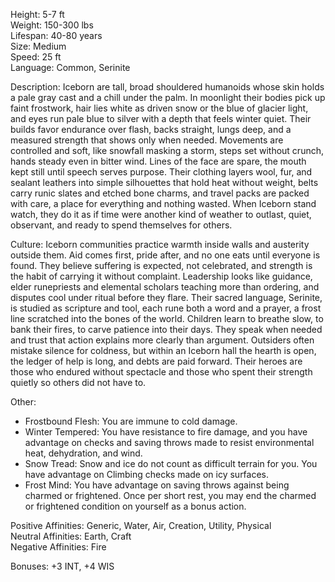 Height: 5-7 ft  
Weight: 150-300 lbs  
Lifespan: 40-80 years  
Size: Medium  
Speed: 25 ft  
Language: Common, Serinite

Description: Iceborn are tall, broad shouldered humanoids whose skin holds a pale gray cast and a chill under the palm. In moonlight their bodies pick up faint frostwork, hair lies white as driven snow or the blue of glacier light, and eyes run pale blue to silver with a depth that feels winter quiet. Their builds favor endurance over flash, backs straight, lungs deep, and a measured strength that shows only when needed. Movements are controlled and soft, like snowfall masking a storm, steps set without crunch, hands steady even in bitter wind. Lines of the face are spare, the mouth kept still until speech serves purpose. Their clothing layers wool, fur, and sealant leathers into simple silhouettes that hold heat without weight, belts carry runic slates and etched bone charms, and travel packs are packed with care, a place for everything and nothing wasted. When Iceborn stand watch, they do it as if time were another kind of weather to outlast, quiet, observant, and ready to spend themselves for others.

Culture: Iceborn communities practice warmth inside walls and austerity outside them. Aid comes first, pride after, and no one eats until everyone is found. They believe suffering is expected, not celebrated, and strength is the habit of carrying it without complaint. Leadership looks like guidance, elder runepriests and elemental scholars teaching more than ordering, and disputes cool under ritual before they flare. Their sacred language, Serinite, is studied as scripture and tool, each rune both a word and a prayer, a frost line scratched into the bones of the world. Children learn to breathe slow, to bank their fires, to carve patience into their days. They speak when needed and trust that action explains more clearly than argument. Outsiders often mistake silence for coldness, but within an Iceborn hall the hearth is open, the ledger of help is long, and debts are paid forward. Their heroes are those who endured without spectacle and those who spent their strength quietly so others did not have to.

Other:
- Frostbound Flesh: You are immune to cold damage.
- Winter Tempered: You have resistance to fire damage, and you have advantage on checks and saving throws made to resist environmental heat, dehydration, and wind.
- Snow Tread: Snow and ice do not count as difficult terrain for you. You have advantage on Climbing checks made on icy surfaces.
- Frost Mind: You have advantage on saving throws against being charmed or frightened. Once per short rest, you may end the charmed or frightened condition on yourself as a bonus action.

Positive Affinities: Generic, Water, Air, Creation, Utility, Physical  
Neutral Affinities: Earth, Craft  
Negative Affinities: Fire  

Bonuses: +3 INT, +4 WIS